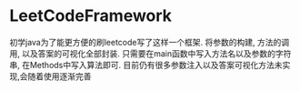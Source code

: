 # LeetCodeFramework
初学java为了能更方便的刷leetcode写了这样一个框架. 
将参数的构建, 方法的调用, 以及答案的可视化全部封装.
只需要在main函数中写入方法名以及参数的字符串, 在Methods中写入算法即可.
目前仍有很多参数注入以及答案可视化方法未实现,会随着使用逐渐完善
